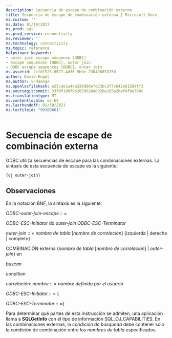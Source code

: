 ```yaml
---
description: Secuencia de escape de combinación externa
title: Secuencia de escape de combinación externa | Microsoft Docs
ms.custom: ''
ms.date: 01/19/2017
ms.prod: sql
ms.prod_service: connectivity
ms.reviewer: ''
ms.technology: connectivity
ms.topic: reference
helpviewer_keywords:
- outer join escape sequence [ODBC]
- escape sequences [ODBC], outer join
- ODBC escape sequences [ODBC], outer join
ms.assetid: 2cfd1525-6677-4d36-9b9e-730496853750
author: David-Engel
ms.author: v-daenge
ms.openlocfilehash: e25cde1a4da326d06efe23bc2f7c642e61589ff3
ms.sourcegitcommit: 33f0f190f962059826e002be165a2bef4f9e350c
ms.translationtype: MT
ms.contentlocale: es-ES
ms.lasthandoff: 01/30/2021
ms.locfileid: "99160861"
---
```

# <a name="outer-join-escape-sequence"></a>Secuencia de escape de combinación externa
ODBC utiliza secuencias de escape para las combinaciones externas. La sintaxis de esta secuencia de escape es la siguiente:  
  
```  
{oj outer-join}  
```  
  
## <a name="remarks"></a>Observaciones  
 En la notación BNF, la sintaxis es la siguiente:  
  
 *ODBC-outer-join-escape* :: =  
  
 *ODBC-ESC-Initiator* do *outer-join ODBC-ESC-Terminator*  
  
 *outer-join* :: = *nombre de tabla* [*nombre de correlación*] {izquierda &#124; derecha &#124; completo}  
  
 COMBINACIÓN externa {*nombre de tabla* [*nombre de correlación*] &#124; *outer-join*} en  
  
 *buscan*  
  
 *condition*  
  
 *correlación: nombre* :: = *nombre definido por el usuario*  
  
 *ODBC-ESC-Initiator* :: = {  
  
 *ODBC-ESC-Terminator* :: =}  
  
 Para determinar qué partes de esta instrucción se admiten, una aplicación llama a **SQLGetInfo** con el tipo de información SQL_OJ_CAPABILITIES. En las combinaciones externas, la *condición de búsqueda* debe contener solo la condición de combinación entre los *nombres de tabla* especificados.
